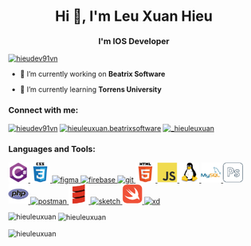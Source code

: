 <h1 align="center">Hi 👋, I'm Leu Xuan Hieu</h1>
<h3 align="center">I'm IOS Developer</h3>

<p align="left"> <a href="https://twitter.com/hieudev91vn" target="blank"><img src="https://img.shields.io/twitter/follow/hieudev91vn?logo=twitter&style=for-the-badge" alt="hieudev91vn" /></a> </p>

- 🔭 I’m currently working on **Beatrix Software**

- 🌱 I’m currently learning **Torrens University**

<h3 align="left">Connect with me:</h3>
<p align="left">
<a href="https://twitter.com/hieudev91vn" target="blank"><img align="center" src="https://cdn.jsdelivr.net/npm/simple-icons@3.0.1/icons/twitter.svg" alt="hieudev91vn" height="30" width="40" /></a>
<a href="https://fb.com/hieuleuxuan.beatrixsoftware" target="blank"><img align="center" src="https://cdn.jsdelivr.net/npm/simple-icons@3.0.1/icons/facebook.svg" alt="hieuleuxuan.beatrixsoftware" height="30" width="40" /></a>
<a href="https://instagram.com/_hieuleuxuan" target="blank"><img align="center" src="https://cdn.jsdelivr.net/npm/simple-icons@3.0.1/icons/instagram.svg" alt="_hieuleuxuan" height="30" width="40" /></a>
</p>

<h3 align="left">Languages and Tools:</h3>
<p align="left"> <a href="https://www.w3schools.com/cs/" target="_blank"> <img src="https://raw.githubusercontent.com/devicons/devicon/master/icons/csharp/csharp-original.svg" alt="csharp" width="40" height="40"/> </a> <a href="https://www.w3schools.com/css/" target="_blank"> <img src="https://raw.githubusercontent.com/devicons/devicon/master/icons/css3/css3-original-wordmark.svg" alt="css3" width="40" height="40"/> </a> <a href="https://www.figma.com/" target="_blank"> <img src="https://www.vectorlogo.zone/logos/figma/figma-icon.svg" alt="figma" width="40" height="40"/> </a> <a href="https://firebase.google.com/" target="_blank"> <img src="https://www.vectorlogo.zone/logos/firebase/firebase-icon.svg" alt="firebase" width="40" height="40"/> </a> <a href="https://git-scm.com/" target="_blank"> <img src="https://www.vectorlogo.zone/logos/git-scm/git-scm-icon.svg" alt="git" width="40" height="40"/> </a> <a href="https://www.w3.org/html/" target="_blank"> <img src="https://raw.githubusercontent.com/devicons/devicon/master/icons/html5/html5-original-wordmark.svg" alt="html5" width="40" height="40"/> </a> <a href="https://developer.mozilla.org/en-US/docs/Web/JavaScript" target="_blank"> <img src="https://raw.githubusercontent.com/devicons/devicon/master/icons/javascript/javascript-original.svg" alt="javascript" width="40" height="40"/> </a> <a href="https://www.linux.org/" target="_blank"> <img src="https://raw.githubusercontent.com/devicons/devicon/master/icons/linux/linux-original.svg" alt="linux" width="40" height="40"/> </a> <a href="https://www.mysql.com/" target="_blank"> <img src="https://raw.githubusercontent.com/devicons/devicon/master/icons/mysql/mysql-original-wordmark.svg" alt="mysql" width="40" height="40"/> </a> <a href="https://www.photoshop.com/en" target="_blank"> <img src="https://raw.githubusercontent.com/devicons/devicon/master/icons/photoshop/photoshop-line.svg" alt="photoshop" width="40" height="40"/> </a> <a href="https://www.php.net" target="_blank"> <img src="https://raw.githubusercontent.com/devicons/devicon/master/icons/php/php-original.svg" alt="php" width="40" height="40"/> </a> <a href="https://postman.com" target="_blank"> <img src="https://www.vectorlogo.zone/logos/getpostman/getpostman-icon.svg" alt="postman" width="40" height="40"/> </a> <a href="https://www.scala-lang.org" target="_blank"> <img src="https://raw.githubusercontent.com/devicons/devicon/master/icons/scala/scala-original.svg" alt="scala" width="40" height="40"/> </a> <a href="https://www.sketch.com/" target="_blank"> <img src="https://www.vectorlogo.zone/logos/sketchapp/sketchapp-icon.svg" alt="sketch" width="40" height="40"/> </a> <a href="https://developer.apple.com/swift/" target="_blank"> <img src="https://raw.githubusercontent.com/devicons/devicon/master/icons/swift/swift-original.svg" alt="swift" width="40" height="40"/> </a> <a href="https://www.adobe.com/products/xd.html" target="_blank"> <img src="https://cdn.worldvectorlogo.com/logos/adobe-xd.svg" alt="xd" width="40" height="40"/> </a> </p>

<p><img align="left" src="https://github-readme-stats.vercel.app/api/top-langs?username=hieuleuxuan&show_icons=true&locale=en&layout=compact" alt="hieuleuxuan" /></p>

<p>&nbsp;<img align="center" src="https://github-readme-stats.vercel.app/api?username=hieuleuxuan&show_icons=true&locale=en" alt="hieuleuxuan" /></p>

<p><img align="center" src="https://github-readme-streak-stats.herokuapp.com/?user=hieuleuxuan&" alt="hieuleuxuan" /></p>
